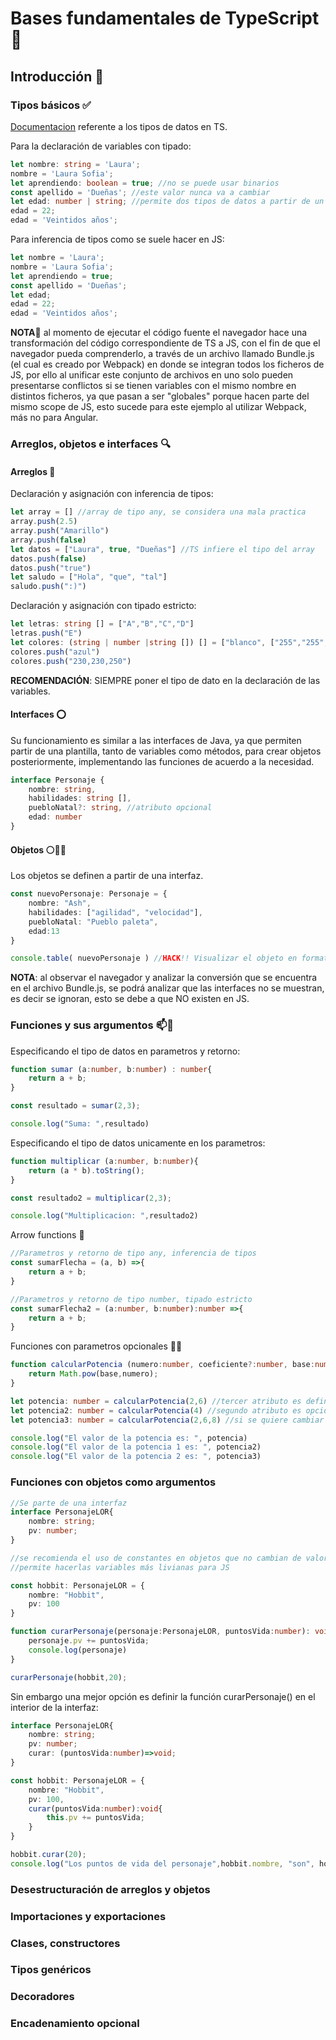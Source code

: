 # Bases fundamentales de TypeScript :bookmark_tabs:
## Introducción :beginner:

### Tipos básicos :white_check_mark:
[Documentacion](https://www.typescriptlang.org/docs/handbook/basic-types.html) referente a los tipos de datos en TS.

Para la declaración de variables con tipado:

``` TypeScript
let nombre: string = 'Laura';
nombre = 'Laura Sofia';
let aprendiendo: boolean = true; //no se puede usar binarios 
const apellido = 'Dueñas'; //este valor nunca va a cambiar
let edad: number | string; //permite dos tipos de datos a partir de un "or"
edad = 22;
edad = 'Veintidos años';
```
Para inferencia de tipos como se suele hacer en JS:
``` TypeScript
let nombre = 'Laura';
nombre = 'Laura Sofia';
let aprendiendo = true;
const apellido = 'Dueñas';
let edad;
edad = 22;
edad = 'Veintidos años';
```

**NOTA**:pushpin: al momento de ejecutar el código fuente el navegador hace una transformación del código correspondiente de TS a JS, con el fin de que el navegador pueda comprenderlo, a través de un archivo llamado Bundle.js (el cual es creado por Webpack) en donde se integran todos los ficheros de JS, por ello al unificar este conjunto de archivos en uno solo pueden presentarse conflictos si se tienen variables con el mismo nombre en distintos ficheros, ya que pasan a ser "globales" porque hacen parte del mismo scope de JS, esto sucede para este ejemplo al utilizar Webpack, más no para Angular.

### Arreglos, objetos e interfaces :mag:

#### Arreglos :checkered_flag:
Declaración y asignación con inferencia de tipos:

``` TypeScript
let array = [] //array de tipo any, se considera una mala practica
array.push(2.5)
array.push("Amarillo")
array.push(false)
let datos = ["Laura", true, "Dueñas"] //TS infiere el tipo del array
datos.push(false)
datos.push("true")
let saludo = ["Hola", "que", "tal"]
saludo.push(":)")
```

Declaración y asignación con tipado estricto:

``` TypeScript
let letras: string [] = ["A","B","C","D"]
letras.push("E")
let colores: (string | number |string []) [] = ["blanco", ["255","255","255"]]
colores.push("azul")
colores.push("230,230,250")
```

**RECOMENDACIÓN**: SIEMPRE poner el tipo de dato en la declaración de las variables. 

#### Interfaces :o:

Su funcionamiento es similar a las interfaces de Java, ya que permiten partir de una plantilla, tanto de variables como métodos, para crear objetos posteriormente, implementando las funciones de acuerdo a la necesidad. 

``` TypeScript
interface Personaje {
    nombre: string,
    habilidades: string [],
    puebloNatal?: string, //atributo opcional
    edad: number
}
```

#### Objetos :white_circle::red_circle::large_blue_circle:

Los objetos se definen a partir de una interfaz.

``` TypeScript
const nuevoPersonaje: Personaje = {
    nombre: "Ash",
    habilidades: ["agilidad", "velocidad"],
    puebloNatal: "Pueblo paleta",
    edad:13
}

console.table( nuevoPersonaje ) //HACK!! Visualizar el objeto en formato de tabla
```

**NOTA**: al observar el navegador y analizar la conversión que se encuentra en el archivo Bundle.js, se podrá analizar que las interfaces no se muestran, es decir se ignoran, esto se debe a que NO existen en JS. 

### Funciones y sus argumentos :mailbox::love_letter:
Especificando el tipo de datos en parametros y retorno:
``` TypeScript
function sumar (a:number, b:number) : number{
    return a + b;
}

const resultado = sumar(2,3);

console.log("Suma: ",resultado)
```

Especificando el tipo de datos unicamente en los parametros:
``` TypeScript
function multiplicar (a:number, b:number){
    return (a * b).toString();
}

const resultado2 = multiplicar(2,3);

console.log("Multiplicacion: ",resultado2)
```

Arrow functions :twisted_rightwards_arrows:

``` TypeScript
//Parametros y retorno de tipo any, inferencia de tipos
const sumarFlecha = (a, b) =>{
    return a + b;
}

//Parametros y retorno de tipo number, tipado estricto
const sumarFlecha2 = (a:number, b:number):number =>{
    return a + b;
}
```

Funciones con parametros opcionales :black_square_button::white_square_button:
``` TypeScript 
function calcularPotencia (numero:number, coeficiente?:number, base:number=8):number{
    return Math.pow(base,numero);
}

let potencia: number = calcularPotencia(2,6) //tercer atributo es definido en caso de no ser enviado
let potencia2: number = calcularPotencia(4) //segundo atributo es opcional
let potencia3: number = calcularPotencia(2,6,8) //si se quiere cambiar la base se debe enviar el coeficiente

console.log("El valor de la potencia es: ", potencia)
console.log("El valor de la potencia 1 es: ", potencia2)
console.log("El valor de la potencia 2 es: ", potencia3)
```

### Funciones con objetos como argumentos

``` TypeScript
//Se parte de una interfaz
interface PersonajeLOR{
    nombre: string;
    pv: number;
}

//se recomienda el uso de constantes en objetos que no cambian de valor, lo cual
//permite hacerlas variables más livianas para JS

const hobbit: PersonajeLOR = {
    nombre: "Hobbit",
    pv: 100
}

function curarPersonaje(personaje:PersonajeLOR, puntosVida:number): void{
    personaje.pv += puntosVida;
    console.log(personaje)
}

curarPersonaje(hobbit,20);
```

Sin embargo una mejor opción es definir la función curarPersonaje() en el interior de la interfaz:

``` TypeScript
interface PersonajeLOR{
    nombre: string;
    pv: number;
    curar: (puntosVida:number)=>void;
}

const hobbit: PersonajeLOR = {
    nombre: "Hobbit",
    pv: 100,
    curar(puntosVida:number):void{
        this.pv += puntosVida;
    }
}

hobbit.curar(20);
console.log("Los puntos de vida del personaje",hobbit.nombre, "son", hobbit.pv)
```

### Desestructuración de arreglos y objetos

### Importaciones y exportaciones

### Clases, constructores

### Tipos genéricos

### Decoradores

### Encadenamiento opcional

